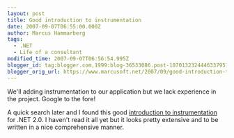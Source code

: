 ```yaml
---
layout: post
title: Good introduction to instrumentation
date: 2007-09-07T06:55:00.000Z
author: Marcus Hammarberg
tags:
  - .NET
  - Life of a consultant
modified_time: 2007-09-07T06:56:54.995Z
blogger_id: tag:blogger.com,1999:blog-36533086.post-1070132324446337951
blogger_orig_url: https://www.marcusoft.net/2007/09/good-introduction-to-instrumentation.html
---
```


We'll adding instrumentation to our application but we lack
experience in the project. Google to the fore!

A quick search later and I found this good [introduction to
instrumentation](http://www.grimes.demon.co.uk/workshops/instrumentationWS.htm)
for .NET 2.0. I haven't read it all yet but it looks pretty extensive
and to be written in a nice comprehensive manner.
